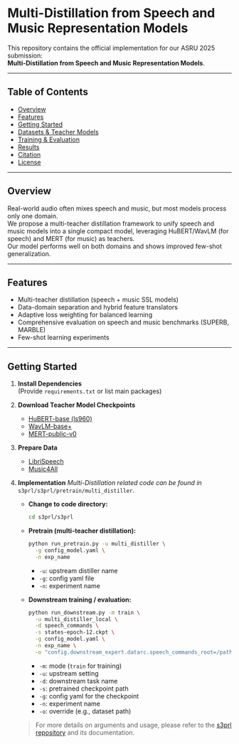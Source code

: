# Multi-Distillation from Speech and Music Representation Models

This repository contains the official implementation for our ASRU 2025 submission:  
**Multi-Distillation from Speech and Music Representation Models**.

---

## Table of Contents

- [Overview](#overview)
- [Features](#features)
- [Getting Started](#getting-started)
- [Datasets & Teacher Models](#datasets--teacher-models)
- [Training & Evaluation](#training--evaluation)
- [Results](#results)
- [Citation](#citation)
- [License](#license)

---

## Overview

Real-world audio often mixes speech and music, but most models process only one domain.  
We propose a multi-teacher distillation framework to unify speech and music models into a single compact model, leveraging HuBERT/WavLM (for speech) and MERT (for music) as teachers.  
Our model performs well on both domains and shows improved few-shot generalization.

---

## Features

- Multi-teacher distillation (speech + music SSL models)
- Data-domain separation and hybrid feature translators
- Adaptive loss weighting for balanced learning
- Comprehensive evaluation on speech and music benchmarks (SUPERB, MARBLE)
- Few-shot learning experiments

---

## Getting Started

1. **Install Dependencies**  
   (Provide `requirements.txt` or list main packages)

2. **Download Teacher Model Checkpoints**
   - [HuBERT-base (ls960)](https://huggingface.co/facebook/hubert-base-ls960)
   - [WavLM-base+](https://huggingface.co/microsoft/wavlm-base-plus)
   - [MERT-public-v0](https://huggingface.co/m-a-p/MERT-v0-public)

3. **Prepare Data**
   - [LibriSpeech](https://www.openslr.org/12)
   - [Music4All](https://sites.google.com/view/contact4music4all)

4. **Implementation**
   *Multi-Distillation related code can be found in* `s3prl/s3prl/pretrain/multi_distiller`.

   - **Change to code directory:**  
     ```bash
     cd s3prl/s3prl
     ```

   - **Pretrain (multi-teacher distillation):**  
     ```bash
     python run_pretrain.py -u multi_distiller \
       -g config_model.yaml \
       -n exp_name
     ```
     - `-u`: upstream distiller name  
     - `-g`: config yaml file  
     - `-n`: experiment name  

   - **Downstream training / evaluation:**  
     ```bash
     python run_downstream.py -m train \
       -u multi_distiller_local \
       -d speech_commands \
       -s states-epoch-12.ckpt \
       -g config_model.yaml \
       -n exp_name \
       -o "config.downstream_expert.datarc.speech_commands_root=/path/to/your/speech_commands/"
     ```
     - `-m`: mode (`train` for training)
     - `-u`: upstream setting
     - `-d`: downstream task name
     - `-s`: pretrained checkpoint path
     - `-g`: config yaml for the checkpoint
     - `-n`: experiment name
     - `-o`: override (e.g., dataset path)

   > For more details on arguments and usage, please refer to the [s3prl repository](https://github.com/s3prl/s3prl) and its documentation.
